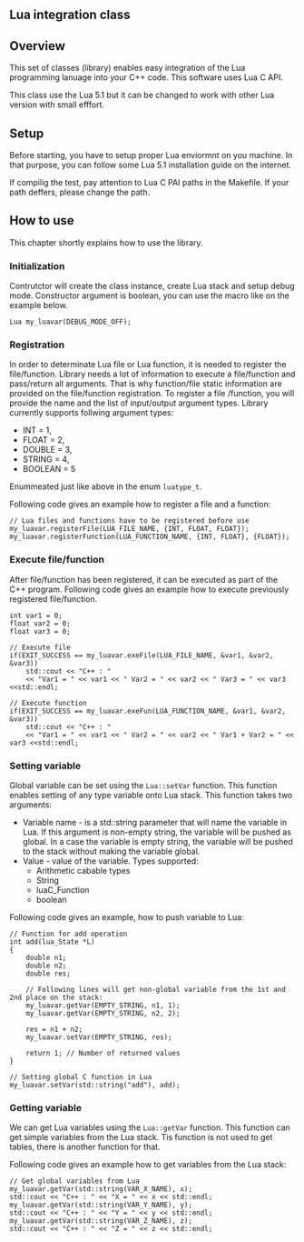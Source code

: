 ## Lua integration class

## Overview

This set of classes (library) enables easy integration of the Lua programming lanuage into
your C++ code. This software uses Lua C API.

This class use the Lua 5.1 but it can be changed to work with other Lua version with small efffort.

## Setup

Before starting, you have to setup proper Lua enviormnt on you machine. In that purpose,
you can follow some Lua 5.1 installation guide on the internet.

If compilig the test, pay attention to Lua C PAI paths in the Makefile. If your path deffers,
please change the path.

## How to use

This chapter shortly explains how to use the library.

### Initialization

Contrutctor will create the class instance, create Lua stack and setup debug mode. Constructor argument is boolean, you can use the macro like on the example below.


	Lua my_luavar(DEBUG_MODE_OFF);


### Registration

In order to determinate Lua file or Lua function, it is needed to register the file/function. Library needs a lot of information to execute a file/function and pass/return all arguments. That is why function/file static information are provided on the file/function registration. To register a file /function, you will provide the name and the list of input/output argument types.
Library currently supports follwing argument types:

- INT = 1,
- FLOAT = 2,
- DOUBLE = 3,
- STRING = 4,
- BOOLEAN = 5

Enummeated just like above in the enum `luatype_t`.

Following code gives an example how to register a file and a function:


	// Lua files and functions have to be registered before use
	my_luavar.registerFile(LUA_FILE_NAME, {INT, FLOAT, FLOAT});
	my_luavar.registerFunction(LUA_FUNCTION_NAME, {INT, FLOAT}, {FLOAT});



### Execute file/function

After file/function has been registered, it can be executed as part of the C++ program.
Following code gives an example how to execute previously registered file/function.

	int var1 = 0;
	float var2 = 0;
	float var3 = 0;

	// Execute file
	if(EXIT_SUCCESS == my_luavar.exeFile(LUA_FILE_NAME, &var1, &var2, &var3))
		std::cout << "C++ : "
		<< "Var1 = " << var1 << " Var2 = " << var2 << " Var3 = " << var3 <<std::endl;

	// Execute function
	if(EXIT_SUCCESS == my_luavar.exeFun(LUA_FUNCTION_NAME, &var1, &var2, &var3))
		std::cout << "C++ : "
		<< "Var1 = " << var1 << " Var2 = " << var2 << " Var1 + Var2 = " << var3 <<std::endl;

### Setting variable

Global variable can be set using the `Lua::setVar` function. This function enables setting of any type variable onto Lua stack. This function takes two arguments:

- Variable name - is a std::string parameter that will name the variable in Lua. If this argument is non-empty string, the variable will be pushed as global. In a case the variable is empty string, the variable will be pushed to the stack without making the variable global.
- Value - value of the variable. Types supported:
	- Arithmetic cabable types
	- String
	- luaC\_Function
	- boolean

Following code gives an example, how to push variable to Lua:

	// Function for add operation
	int add(lua_State *L)
	{
		double n1;
		double n2;
		double res;

		// Following lines will get non-global variable from the 1st and 2nd place on the stack:
		my_luavar.getVar(EMPTY_STRING, n1, 1);
		my_luavar.getVar(EMPTY_STRING, n2, 2);

		res = n1 + n2;
		my_luavar.setVar(EMPTY_STRING, res);

		return 1; // Number of returned values
	}

	// Setting global C function in Lua
	my_luavar.setVar(std::string("add"), add);

### Getting variable

We can get Lua variables using the `Lua::getVar` function. This function can get simple variables from the Lua stack. Tis function is not used to get tables, there is another function for that.

Following code gives an example how to get variables from the Lua stack:

	// Get global variables from Lua
	my_luavar.getVar(std::string(VAR_X_NAME), x);
	std::cout << "C++ : " << "X = " << x << std::endl;
	my_luavar.getVar(std::string(VAR_Y_NAME), y);
	std::cout << "C++ : " << "Y = " << y << std::endl;
	my_luavar.getVar(std::string(VAR_Z_NAME), z);
	std::cout << "C++ : " << "Z = " << z << std::endl;
